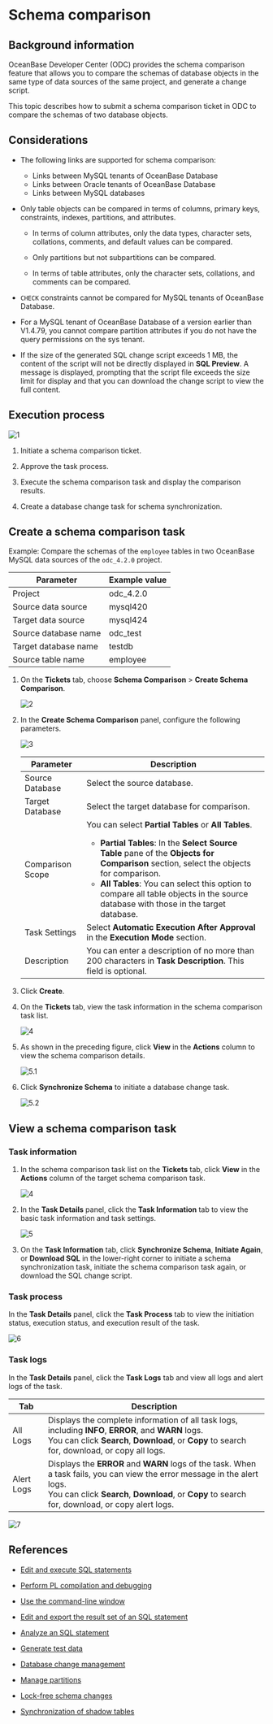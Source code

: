 # Schema comparison

## Background information

OceanBase Developer Center (ODC) provides the schema comparison feature that allows you to compare the schemas of database objects in the same type of data sources of the same project, and generate a change script.

This topic describes how to submit a schema comparison ticket in ODC to compare the schemas of two database objects.

## Considerations

- The following links are supported for schema comparison:

   - Links between MySQL tenants of OceanBase Database
   - Links between Oracle tenants of OceanBase Database
   - Links between MySQL databases

- Only table objects can be compared in terms of columns, primary keys, constraints, indexes, partitions, and attributes.

   - In terms of column attributes, only the data types, character sets, collations, comments, and default values can be compared.

   - Only partitions but not subpartitions can be compared.

   - In terms of table attributes, only the character sets, collations, and comments can be compared.

- `CHECK` constraints cannot be compared for MySQL tenants of OceanBase Database.

- For a MySQL tenant of OceanBase Database of a version earlier than V1.4.79, you cannot compare partition attributes if you do not have the query permissions on the sys tenant.

- If the size of the generated SQL change script exceeds 1 MB, the content of the script will not be directly displayed in **SQL Preview**. A message is displayed, prompting that the script file exceeds the size limit for display and that you can download the change script to view the full content.

## Execution process

![1](https://obbusiness-private.oss-cn-shanghai.aliyuncs.com/doc/img/odc/424/700.database-change-management/900.structural-comparison/1EN.png)

1. Initiate a schema comparison ticket.

2. Approve the task process.

3. Execute the schema comparison task and display the comparison results.

4. Create a database change task for schema synchronization.

## Create a schema comparison task

Example: Compare the schemas of
the `employee` tables in two OceanBase MySQL data sources of the `odc_4.2.0` project.

| Parameter | Example value |
| ------ | ------ |
| Project | odc_4.2.0 |
| Source data source | mysql420 |
| Target data source | mysql424 |
| Source database name | odc_test |
| Target database name | testdb |
| Source table name | employee |

1. On the **Tickets** tab, choose **Schema Comparison** > **Create Schema Comparison**.

   ![2](https://obbusiness-private.oss-cn-shanghai.aliyuncs.com/doc/img/odc/424/700.database-change-management/900.structural-comparison/2EN.png)


2. In the **Create Schema Comparison** panel, configure the following parameters.

   ![3](https://obbusiness-private.oss-cn-shanghai.aliyuncs.com/doc/img/odc/424/700.database-change-management/900.structural-comparison/3EN.png)

   | Parameter | Description |
   |--------|-------|
   | Source Database | Select the source database.  |
   | Target Database | Select the target database for comparison.  |
   | Comparison Scope | You can select **Partial Tables** or **All Tables**.<ul><li> **Partial Tables**: In the **Select Source Table** pane of the **Objects for Comparison** section, select the objects for comparison.  </li><li>**All Tables**: You can select this option to compare all table objects in the source database with those in the target database. </li></ul> |
   | Task Settings | Select **Automatic Execution After Approval** in the **Execution Mode** section.  |
   | Description | You can enter a description of no more than 200 characters in **Task Description**. This field is optional.  |

3. Click **Create**.

4. On the **Tickets** tab, view the task information in the schema comparison task list.

   ![4](https://obbusiness-private.oss-cn-shanghai.aliyuncs.com/doc/img/odc/424/700.database-change-management/900.structural-comparison/4EN.png)

5. As shown in the preceding figure, click **View** in the **Actions** column to view the schema comparison details.

   ![5.1](https://obbusiness-private.oss-cn-shanghai.aliyuncs.com/doc/img/odc/424/700.database-change-management/900.structural-comparison/5.1EN.png)

6. Click **Synchronize Schema** to initiate a database change task.

   ![5.2](https://obbusiness-private.oss-cn-shanghai.aliyuncs.com/doc/img/odc/424/700.database-change-management/900.structural-comparison/5.2EN.png)

## View a schema comparison task

### Task information

1. In the schema comparison task list on the **Tickets** tab, click **View** in the **Actions** column of the target schema comparison task.

   ![4](https://obbusiness-private.oss-cn-shanghai.aliyuncs.com/doc/img/odc/424/700.database-change-management/900.structural-comparison/4EN.png)

2. In the **Task Details** panel, click the **Task Information** tab to view the basic task information and task settings.

   ![5](https://obbusiness-private.oss-cn-shanghai.aliyuncs.com/doc/img/odc/424/700.database-change-management/900.structural-comparison/5EN.png)

3. On the **Task Information** tab, click **Synchronize Schema**, **Initiate Again**, or **Download SQL** in the lower-right corner to initiate a schema synchronization task, initiate the schema comparison task again, or download the SQL change script.

### Task process

In the **Task Details** panel, click the **Task Process** tab to view the initiation status, execution status, and execution result of the task.

![6](https://obbusiness-private.oss-cn-shanghai.aliyuncs.com/doc/img/odc/424/700.database-change-management/900.structural-comparison/6EN.png)

### Task logs

In the **Task Details** panel, click the **Task Logs** tab and view all logs and alert logs of the task.

| Tab | Description |
|------|-----------------------------------------------------------------------------------------------------------------------------|
| All Logs | Displays the complete information of all task logs, including **INFO**, **ERROR**, and **WARN** logs. <br>You can click **Search**, **Download**, or **Copy** to search for, download, or copy all logs.  |
| Alert Logs | Displays the **ERROR** and **WARN** logs of the task. When a task fails, you can view the error message in the alert logs. <br>You can click **Search**, **Download**, or **Copy** to search for, download, or copy alert logs.  |

![7](https://obbusiness-private.oss-cn-shanghai.aliyuncs.com/doc/img/odc/424/700.database-change-management/900.structural-comparison/7EN.png)

## References

- [Edit and execute SQL statements](../500.sql-development/100.sql-editing-and-execution.md)

- [Perform PL compilation and debugging](../500.sql-development/200.pl-compile-and-debug.md)

- [Use the command-line window](../500.sql-development/300.command-line-window.md)

- [Edit and export the result set of an SQL statement](../500.sql-development/400.result-editing-and-exporting.md)

- [Analyze an SQL statement](../500.sql-development/500.perform-analysis.md)

- [Generate test data](../500.sql-development/600.data-mocking.md)

- [Database change management](../700.database-change-management/600.database-change.md)

- [Manage partitions](../800.data-Lifecycle-management/300.partition-scheme.md)

- [Lock-free schema changes](../700.database-change-management/700.table-structure-change.md)

- [Synchronization of shadow tables](../700.database-change-management/800.shadow-table-synchronization.md)